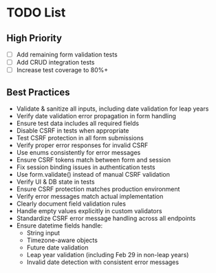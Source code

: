 # TODO List
## High Priority
- [ ] Add remaining form validation tests
- [ ] Add CRUD integration tests
- [ ] Increase test coverage to 80%+

## Best Practices
- Validate & sanitize all inputs, including date validation for leap years
- Verify date validation error propagation in form handling
- Ensure test data includes all required fields
- Disable CSRF in tests when appropriate
- Test CSRF protection in all form submissions
- Verify proper error responses for invalid CSRF
- Use enums consistently for error messages
- Ensure CSRF tokens match between form and session
- Fix session binding issues in authentication tests
- Use form.validate() instead of manual CSRF validation
- Verify UI & DB state in tests
- Ensure CSRF protection matches production environment
- Verify error messages match actual implementation
- Clearly document field validation rules
- Handle empty values explicitly in custom validators
- Standardize CSRF error message handling across all endpoints
- Ensure datetime fields handle:
  - String input
  - Timezone-aware objects
  - Future date validation
  - Leap year validation (including Feb 29 in non-leap years)
  - Invalid date detection with consistent error messages

